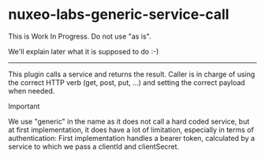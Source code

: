 # nuxeo-labs-generic-service-call

This is Work In Progress. Do not use "as is".

We'll explain later what it is supposed to do :-)

<hr>

This plugin calls a service and returns the result. Caller is in charge of using the correct HTTP verb (get, post, put, ...) and setting the correct payload when needed.


> [!IMPORTANT]
> We use "generic" in the name as it does not call a hard coded service, but at first implementation, it does have a lot of limitation, especially in terms of authentication: First implementation handles a bearer token, calculated by a service to which we pass a clientId and clientSecret.
>


